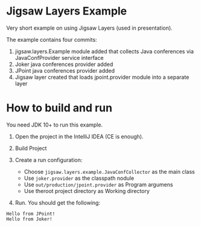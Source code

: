 # Jigsaw Layers Example
Very short example on using Jigsaw Layers (used in presentation).

The example contains four commits:

1. jigsaw.layers.Example module added that collects Java conferences via JavaConfProvider service interface
2. Joker java conferences provider added
3. JPoint java conferences provider added
4. Jigsaw layer created that loads jpoint.provider module into a separate layer

# How to build and run
You need JDK 10+ to run this example.

1. Open the project in the IntelliJ IDEA (CE is enough).

2. Build Project

3. Create a run configuration:
   - Choose `jigsaw.layers.example.JavaConfCollector` as the main class
   - Use `joker.provider` as the classpath nodule
   - Use `out/production/jpoint.provider` as Program argumens
   - Use theroot project directory as Working directory

4. Run. You should get the following:

```
Hello from JPoint!
Hello from Joker!
```
